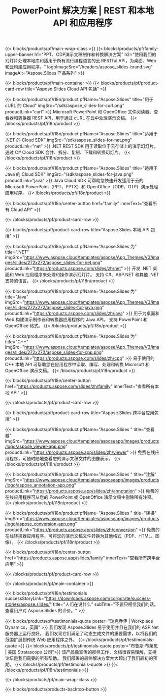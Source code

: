 ﻿---
title: PowerPoint 解决方案 | REST 和本地 API 和应用程序
description: 使用我们的幻灯片处理本地库和适用于所有流行编程语言的云 RESTful API，为桌面、Web 和云构建应用程序
weight: 130
family: slides
---

{{< blocks/products/pf/main-wrap-class >}}
{{< blocks/products/pf/family-upper-banner h1="PPT、ODP演示文稿制作和转换解决方案" h2="使用我们的幻灯片处理本地库和适用于所有流行编程语言的云 RESTful API，为桌面、Web 和云构建应用程序。" logoImageSrc="/headers/aspose_slides-brand.svg" imageAlt="Aspose.Slides 产品系列" >}}

{{< blocks/products/pf/main-container >}}
{{< blocks/products/pf/product-card-row title="Aspose.Slides Cloud API 包括" >}}

{{< blocks/products/pf/i18n/product pfName="Aspose.Slides" title="用于 cURL 的 Cloud" imgSrc="/sdk/aspose_slides-for-curl.png" productLink="curl" >}}
Microsoft PowerPoint 和 OpenOffice 文件阅读器、查看器和转换器 REST API，用于通过 cURL 在云中处理演示文稿。
{{< /blocks/products/pf/i18n/product >}}

{{< blocks/products/pf/i18n/product pfName="Aspose.Slides" title="适用于 .NET 的 Cloud SDK" imgSrc="/sdk/aspose_slides-for-net.png" productLink="net" >}}
.NET REST SDK 用于读取位于云存储上的演示幻灯片。 通过 C# Cloud SDK 合并、拆分、复制、下载和转换幻灯片。
{{< /blocks/products/pf/i18n/product >}}

{{< blocks/products/pf/i18n/product pfName="Aspose.Slides" title="适用于 Java 的 Cloud SDK" imgSrc="/sdk/aspose_slides-for-java.png" productLink="java" >}}
Java Cloud SDK 可帮助您快速开发适用于云的 Microsoft PowerPoint（PPT、PPTX）和 OpenOffice（ODP、OTP）演示处理应用程序。
{{< /blocks/products/pf/i18n/product >}}

{{< blocks/products/pf/i18n/center-button href="family" innerText="查看所有 Cloud API" >}}

{{< /blocks/products/pf/product-card-row >}}

{{< blocks/products/pf/product-card-row title="Aspose.Slides 本地 API 包括" >}}

{{< blocks/products/pf/i18n/product pfName="Aspose.Slides 为" title=".NET" imgSrc="https://www.aspose.cloud/templates/aspose/App_Themes/V3/images/slides/272x272/aspose_slides-for-net.png" productLink="https://products.aspose.com/slides/zh/net" >}}
开发 .NET 桌面和 Web 应用程序来处理和操作演示幻灯片。 支持 C#、ASP.NET 和其他 .NET 支持的语言。
{{< /blocks/products/pf/i18n/product >}}

{{< blocks/products/pf/i18n/product pfName="Aspose.Slides 为" title="Java" imgSrc="https://www.aspose.cloud/templates/aspose/App_Themes/V3/images/slides/272x272/aspose_slides-for-java.png" productLink="https://products.aspose.com/slides/zh/java" >}}
用于为桌面和 Web 构建演示制作器和转换器应用程序的 Java API。 支持 PowerPoint 和 OpenOffice 格式。
{{< /blocks/products/pf/i18n/product >}}

{{< blocks/products/pf/i18n/product pfName="Aspose.Slides 为" title="C++" imgSrc="https://www.aspose.cloud/templates/aspose/App_Themes/V3/images/slides/272x272/aspose_slides-for-cpp.png" productLink="https://products.aspose.com/slides/zh/cpp" >}}
易于使用的 C++ 本地 API 可帮助您在应用程序中读取、编写、处理和转换 Microsoft 和 OpenOffice 演示文稿。
{{< /blocks/products/pf/i18n/product >}}

{{< blocks/products/pf/i18n/center-button href="https://products.aspose.com/slides/zh/family" innerText="查看所有本地 API" >}}

{{< /blocks/products/pf/product-card-row >}}

{{< blocks/products/pf/product-card-row title="Aspose.Slides 跨平台应用包括" >}}

{{< blocks/products/pf/i18n/product pfName="Aspose.Slides " title="查看器" imgSrc="https://www.aspose.cloud/templates/asposeapp/images/products/logo/aspose_viewer-app.png" productLink="https://products.aspose.app/slides/zh/viewer" >}}
免费在线应用程序，可随时随地查看您的演示文稿文件的图像表示。
{{< /blocks/products/pf/i18n/product >}}

{{< blocks/products/pf/i18n/product pfName="Aspose.Slides " title="注解" imgSrc="https://www.aspose.cloud/templates/asposeapp/images/products/logo/aspose_annotation-app.png" productLink="https://products.aspose.app/slides/zh/annotation" >}}
免费的在线应用程序可从您的 PowerPoint 或 OpenOffice 演示文稿中删除所有注释。
{{< /blocks/products/pf/i18n/product >}}

{{< blocks/products/pf/i18n/product pfName="Aspose.Slides " title="转换" imgSrc="https://www.aspose.cloud/templates/asposeapp/images/products/logo/aspose_conversion-app.png" productLink="https://products.aspose.app/slides/zh/conversion" >}}
免费的在线转换器应用程序，可将您的演示文稿文件转换为其他格式（PDF、HTML、图像）。
{{< /blocks/products/pf/i18n/product >}}

{{< blocks/products/pf/i18n/center-button href="https://products.aspose.app/slides/family" innerText="查看所有跨平台应用" >}}

{{< /blocks/products/pf/product-card-row >}}


{{< /blocks/products/pf/main-container >}}

{{< blocks/products/pf/i18n/testimonials successStoryLink="https://downloads.aspose.com/corporate/success-stories/aspose.slides/" title="人们在说什么" subTitle="不要只相信我们的话。 查看用户对 Aspose.Slides 的评价。" >}}

{{< blocks/products/pf/testimonials-quote poster="瑞克乔伊 | Workplace Dynamics，英国" >}}
我们发现 Aspose.Slides 易于使用并且在我们的 ASP.Net 服务器上运行良好。 我们发现它们满足了动态生成文件的重要需求，以将我们的范围扩展到传统 Web 应用程序之外。
{{< /blocks/products/pf/testimonials-quote >}}
{{< blocks/products/pf/testimonials-quote poster="布鲁斯·布莱恩 | 美国 Stratascope 公司">}}
该产品像宣传的那样工作，文档很容易理解，支持论坛是我们需要的所有帮助。 我们部署的最终解决方案大大超出了我们最初的预期。
{{< /blocks/products/pf/testimonials-quote >}}
{{< /blocks/products/pf/i18n/testimonials >}}

{{< /blocks/products/pf/main-wrap-class >}}

{{< blocks/products/products-backtop-button >}}